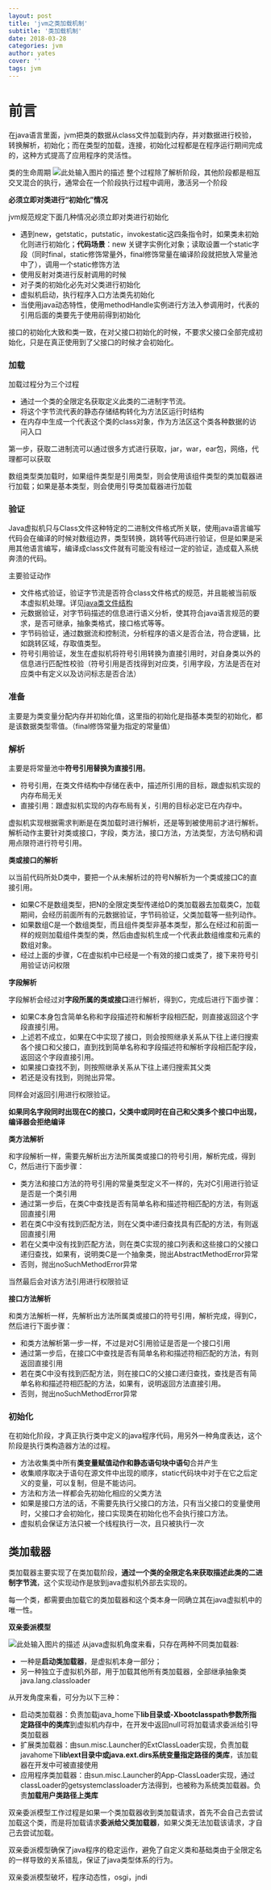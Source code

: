 ```yaml
---
layout: post
title: 'jvm之类加载机制'
subtitle: '类加载机制'
date: 2018-03-28
categories: jvm
author: yates
cover: ''
tags: jvm
---
```


# 前言
在java语言里面，jvm把类的数据从class文件加载到内存，并对数据进行校验，转换解析，初始化；而在类型的加载，连接，初始化过程都是在程序运行期间完成的，这种方式提高了应用程序的灵活性。

类的生命周期
![此处输入图片的描述](http://yatesblog.oss-cn-shenzhen.aliyuncs.com/img/2018-03-19-jvm/35.png)
整个过程除了解析阶段，其他阶段都是相互交叉混合的执行，通常会在一个阶段执行过程中调用，激活另一个阶段

**必须立即对类进行“初始化”情况**

jvm规范规定下面几种情况必须立即对类进行初始化

- 遇到new，getstatic，putstatic，invokestatic这四条指令时，如果类未初始化则进行初始化；**代码场景**：new 关键字实例化对象；读取设置一个static字段（同时final，static修饰常量外，final修饰常量在编译阶段就把放入常量池中了），调用一个static修饰方法
- 使用反射对类进行反射调用的时候
- 对子类的初始化必先对父类进行初始化
- 虚拟机启动，执行程序入口方法类先初始化
- 当使用java动态特性，使用methodHandle实例进行方法入参调用时，代表的引用后面的类要先于使用前得到初始化

接口的初始化大致和类一致，在对父接口初始化的时候，不要求父接口全部完成初始化，只是在真正使用到了父接口的时候才会初始化。

### 加载

加载过程分为三个过程

- 通过一个类的全限定名获取定义此类的二进制字节流。
- 将这个字节流代表的静态存储结构转化为方法区运行时结构
- 在内存中生成一个代表这个类的class对象，作为方法区这个类各种数据的访问入口

第一步，获取二进制流可以通过很多方式进行获取，jar，war，ear包，网络，代理都可以获取

数组类型类加载时，如果组件类型是引用类型，则会使用该组件类型的类加载器进行加载；如果是基本类型，则会使用引导类加载器进行加载

### 验证

Java虚拟机只与Class文件这种特定的二进制文件格式所关联，使用java语言编写代码会在编译的时候对数组边界，类型转换，跳转等代码进行验证，但是如果是采用其他语言编写，编译成class文件就有可能没有经过一定的验证，造成载入系统奔溃的代码。

主要验证动作

- 文件格式验证，验证字节流是否符合class文件格式的规范，并且能被当前版本虚拟机处理。详见[java类文件结构](http://yatesblog.oss-cn-shenzhen.aliyuncs.com/2018/03/12/calss-structure.html)
- 元数据验证，对字节码描述的信息进行语义分析，使其符合java语言规范的要求，是否可继承，抽象类格式，接口格式等等。
- 字节码验证，通过数据流和控制流，分析程序的语义是否合法，符合逻辑，比如跳转区域，存取值类型。
- 符号引用验证，发生在虚拟机将符号引用转换为直接引用时，对自身类以外的信息进行匹配性校验（符号引用是否找得到对应类，引用字段，方法是否在对应类中有定义以及访问标志是否合法）

### 准备

主要是为类变量分配内存并初始化值，这里指的初始化是指基本类型的初始化，都是该数据类型零值。（final修饰常量为指定的常量值）

### 解析

主要是将常量池中**符号引用替换为直接引用**。
- 符号引用，在类文件结构中存储在表中，描述所引用的目标，跟虚拟机实现的内存布局无关
- 直接引用：跟虚拟机实现的内存布局有关，引用的目标必定已在内存中。

虚拟机实现根据需求判断是在类加载时进行解析，还是等到被使用前才进行解析。
解析动作主要针对类或接口，字段，类方法，接口方法，方法类型，方法句柄和调用点限符进行符号引用。

**类或接口的解析**

以当前代码所处D类中，要把一个从未解析过的符号N解析为一个类或接口C的直接引用。
- 如果C不是数组类型，把N的全限定类型传递给D的类加载器去加载类C，加载期间，会经历前面所有的元数据验证，字节码验证，父类加载等一些列动作。
- 如果数组C是一个数组类型，而且组件类型非基本类型，那么在经过和前面一样的规则加载组件类型的类，然后由虚拟机生成一个代表此数组维度和元素的数组对象。
- 经过上面的步骤，C在虚拟机中已经是一个有效的接口或类了，接下来符号引用验证访问权限

**字段解析**

字段解析会经过对**字段所属的类或接口**进行解析，得到C，完成后进行下面步骤：

- 如果C本身包含简单名称和字段描述符和解析字段相匹配，则直接返回这个字段直接引用。
- 上述若不成立，如果在C中实现了接口，则会按照继承关系从下往上递归搜索各个接口和父接口，直到找到简单名称和字段描述符和解析字段相匹配字段，返回这个字段直接引用。
- 如果接口查找不到，则按照继承关系从下往上递归搜索其父类
- 若还是没有找到，则抛出异常。

同样会对返回引用进行权限验证。

**如果同名字段同时出现在C的接口，父类中或同时在自己和父类多个接口中出现，编译器会拒绝编译**

**类方法解析**

和字段解析一样，需要先解析出方法所属类或接口的符号引用，解析完成，得到C，然后进行下面步骤：

- 类方法和接口方法的符号引用的常量类型定义不一样的，先对C引用进行验证是否是一个类引用
- 通过第一步后，在类C中查找是否有简单名称和描述符相匹配的方法，有则返回直接引用
- 若在类C中没有找到匹配方法，则在父类中递归查找具有匹配的方法，有则返回直接引用
- 若在父类中没有找到匹配方法，则在类C实现的接口列表和这些接口的父接口递归查找，如果有，说明类C是一个抽象类，抛出AbstractMethodError异常
- 否则，抛出noSuchMethodError异常

当然最后会对该方法引用进行权限验证

**接口方法解析**

和类方法解析一样，先解析出方法所属类或接口的符号引用，解析完成，得到C，然后进行下面步骤：

- 和类方法解析第一步一样，不过是对C引用验证是否是一个接口引用
- 通过第一步后，在接口C中查找是否有简单名称和描述符相匹配的方法，有则返回直接引用
- 若在类C中没有找到匹配方法，则在接口C的父接口递归查找，查找是否有简单名称和描述符相匹配的方法，如果有，说明返回方法直接引用。
- 否则，抛出noSuchMethodError异常

### 初始化

在初始化阶段，才真正执行类中定义的java程序代码，用另外一种角度表达，这个阶段是执行类构造器<clinit>方法的过程。

- <clinit>方法收集类中所有**类变量赋值动作和静态语句块中语句**合并产生
- 收集顺序取决于语句在源文件中出现的顺序，static代码块中对于在它之后定义的变量，可以复制，但是不能访问。
- <clinit>方法和<init>方法一样都会先初始化相应的父类方法
- 如果是接口<clinit>方法的话，不需要先执行父接口的<clinit>方法，只有当父接口的变量使用时，父接口才会初始化，接口实现类在初始化也不会执行接口<clinit>方法。
- 虚拟机会保证<clinit>方法只被一个线程执行一次，且只被执行一次

## 类加载器

类加载器主要实现了在类加载阶段，**通过一个类的全限定名来获取描述此类的二进制字节流**，这个实现动作是放到java虚拟机外部去实现的。

每一个类，都需要由加载它的类加载器和这个类本身一同确立其在java虚拟机中的唯一性。

**双亲委派模型**

![此处输入图片的描述](http://yatesblog.oss-cn-shenzhen.aliyuncs.com/img/2018-03-19-jvm/36.png)
从java虚拟机角度来看，只存在两种不同类加载器:

- 一种是**启动类加载器**，是虚拟机本身一部分；
- 另一种独立于虚拟机外部，用于加载其他所有类加载器，全部继承抽象类java.lang.classloader

从开发角度来看，可分为以下三种：

- 启动类加载器：负责加载java_home下**lib目录或-Xbootclasspath参数所指定路径中的类库**到虚拟机内存中，在开发中返回null可将加载请求委派给引导类加载器
- 扩展类加载器：由sun.misc.Launcher的ExtClassLoader实现，负责加载javahome下**lib\ext目录中或java.ext.dirs系统变量指定路径的类库**，该加载器在开发中可被直接使用
- 应用程序类加载器：由sun.misc.Launcher的App-ClassLoader实现，通过classLoader的getsystemclassloader方法得到，也被称为系统类加载器。负责**加载用户类路径上类库**

双亲委派模型工作过程是如果一个类加载器收到类加载请求，首先不会自己去尝试加载这个类，而是将加载请求**委派给父类加载器**，如果父类无法加载该请求，才自己去尝试加载。

双亲委派模型确保了java程序的稳定运作，避免了自定义类和基础类由于全限定名的一样导致的关系错乱，保证了java类型体系的行为。

双亲委派模型破坏，程序动态性，osgi，jndi

